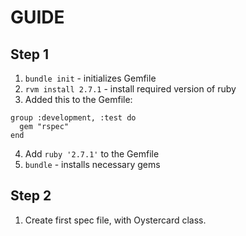 # GUIDE

## Step 1

1. `bundle init` - initializes Gemfile
2. `rvm install 2.7.1` - install required version of ruby
3. Added this to the Gemfile:
```
group :development, :test do
  gem "rspec"
end
```
4. Add `ruby '2.7.1'` to the Gemfile
5. `bundle` - installs necessary gems

## Step 2

1. Create first spec file, with Oystercard class.
